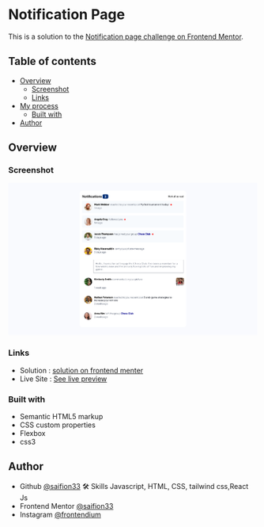 # Notification Page

This is a solution to the [Notification page challenge on Frontend Mentor]().

## Table of contents
- [Overview](#overview)
  - [Screenshot](#screenshot)
  - [Links](#links)
- [My process](#my-process)
  - [Built with](#built-with)
- [Author](#author)

## Overview

### Screenshot

![Countries info app screenshot](https://github.com/saifion33/notification-page/blob/master/screenshot/Screenshot%202022-09-27%20at%2011-18-40%20Notifications%20page.png)



### Links

- Solution : [solution on frontend menter]()
- Live Site : [See live preview](https://saifion33.github.io/notification-page/)

### Built with

- Semantic HTML5 markup
- CSS custom properties
- Flexbox
- css3

## Author
- Github [@saifion33](https://github.com/saifion33)
 🛠 Skills
  Javascript, HTML, CSS, tailwind css,React Js
- Frontend Mentor [@saifion33](https://www.frontendmentor.io/profile/mxplayerofficial)
- Instagram [@frontendium](https://instagram.com/frontendium/)
